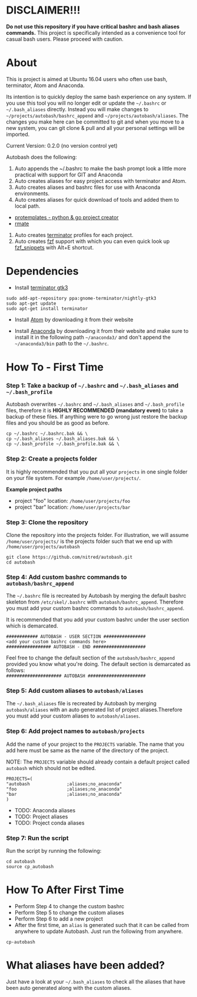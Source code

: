 # DISCLAIMER!!!
**Do not use this repository if you have critical bashrc and bash aliases commands.** This project is specifically intended as a convenience tool for casual bash users. Please proceed with caution.

# About
This is project is aimed at Ubuntu 16.04 users who often use bash, terminator, Atom and Anaconda.

Its intention is to quickly deploy the same bash experience on any system. If you use this tool you will no longer edit or update the `~/.bashrc` or `~/.bash_aliases` directly. Instead you will make changes to `~/projects/autobash/bashrc_append` and `~/projects/autobash/aliases`. The changes you make here can be committed to git and when you move to a new system, you can git clone & pull and all your personal settings will be imported.

Current Version: 0.2.0 (no version control yet)


Autobash does the following:
1. Auto appends the ~/.bashrc to make the bash prompt look a little more practical with support for GIT and Anaconda
1. Auto creates aliases for easy project access with terminator and Atom.
1. Auto creates aliases and bashrc files for use with Anaconda environments.
1. Auto creates aliases for quick download of tools and added them to local path.
  - [protemplates - python & go project creator](https://github.com/ansrivas/protemplates)
  - [rmate](https://github.com/textmate/rmate)
1. Auto creates [terminator](https://launchpad.net/~gnome-terminator/+archive/ubuntu/nightly-gtk3) profiles for each project.
1. Auto creates [fzf](https://github.com/junegunn/fzf) support with which you can even quick look up [fzf_snippets](https://gist.github.com/nitred/84e11ef8b96454d39e9639ab82d9058a#file-fzf_snippets) with Alt+E shortcut.

# Dependencies
* Install [terminator gtk3](https://launchpad.net/~gnome-terminator/+archive/ubuntu/nightly-gtk3)

```
sudo add-apt-repository ppa:gnome-terminator/nightly-gtk3
sudo apt-get update
sudo apt-get install terminator
```

* Install [Atom](https://atom.io/) by downloading it from their website

* Install [Anaconda](https://www.anaconda.com/download/) by downloading it from their website and make sure to install it in the following path `~/anaconda3/` and don't append the `~/anaconda3/bin` path to the `~/.bashrc`.

# How To - First Time

### Step 1: Take a backup of `~/.bashrc` and `~/.bash_aliases` and `~/.bash_profile`
Autobash overwrites `~/.bashrc` and `~/.bash_aliases` and `~/.bash_profile` files, therefore it is **HIGHLY RECOMMENDED (mandatory even)** to take a backup of these files. If anything were to go wrong just restore the backup files and you should be as good as before.

```
cp ~/.bashrc ~/.bashrc.bak && \
cp ~/.bash_aliases ~/.bash_aliases.bak && \
cp ~/.bash_profile ~/.bash_profile.bak && \
```

### Step 2: Create a projects folder
It is highly recommended that you put all your `projects` in one single folder on your file system. For example `/home/user/projects/`.

**Example project paths**
- project "foo" location: `/home/user/projects/foo`
- project "bar" location: `/home/user/projects/bar`


### Step 3: Clone the repository
Clone the repository into the projects folder. For illustration, we will assume `/home/user/projects/` is the projects folder such that we end up with `/home/user/projects/autobash`

```
git clone https://github.com/nitred/autobash.git
cd autobash
```


### Step 4: Add custom bashrc commands to `autobash/bashrc_append`
The `~/.bashrc` file is recreated by Autobash by merging the default bashrc skeleton from `/etc/skel/.bashrc` with `autobash/bashrc_append`. Therefore you must add your custom bashrc commands to `autobash/bashrc_append`.

It is recommended that you add your custom bashrc under the user section which is demarcated.
```
############ AUTOBASH - USER SECTION ################
<add your custom bashrc commands here>
################# AUTOBASH - END ####################
```

Feel free to change the default section of the `autobash/bashrc_append` provided you know what you're doing. The default section is demarcated as follows:  
`##################### AUTOBASH ######################`


### Step 5: Add custom aliases to `autobash/aliases`
The `~/.bash_aliases` file is recreated by Autobash by merging `autobash/aliases` with an auto generated list of project aliases.Therefore you must add your custom aliases to `autobash/aliases`.


### Step 6: Add project names to `autobash/projects`
Add the name of your project to the `PROJECTS` variable. The name that you add here must be same as the name of the directory of the project.

NOTE: The `PROJECTS` variable should already contain a default project called `autobash` which should not be edited.
```
PROJECTS=(
"autobash              ;aliases;no_anaconda"
"foo                   ;aliases;no_anaconda"
"bar                   ;aliases;no_anaconda"
)
```

* TODO: Anaconda aliases
* TODO: Project aliases
* TODO: Project conda aliases


### Step 7: Run the script
Run the script by running the following:
```
cd autobash
source cp_autobash
```


# How To After First Time

* Perform Step 4 to change the custom bashrc
* Perform Step 5 to change the custom aliases
* Perform Step 6 to add a new project
* After the first time, an `alias` is generated such that it can be called from anywhere to update Autobash. Just run the following from anywhere.  
```
cp-autobash
```


# What aliases have been added?
Just have a look at your `~/.bash_aliases` to check all the aliases that have been auto generated along with the custom aliases.
